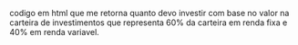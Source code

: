 codigo em html que me retorna quanto devo investir com base no valor na carteira de investimentos que representa 60% da carteira em renda fixa e 40% em renda variavel.
